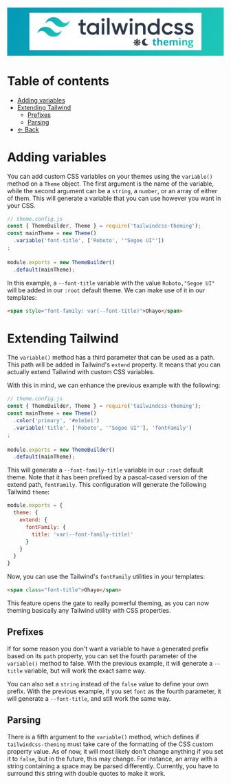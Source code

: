 <p align="center">
  <img alt="I'm not a designer leave me alone I know this banner suck" src="assets/banner.jpg">
</p>

# Table of contents

- [Adding variables](#adding-variables)
- [Extending Tailwind](#extending-tailwind)
    - [Prefixes](#prefixes)
    - [Parsing](#parsing)
- [← Back](../readme.md)

# Adding variables

You can add custom CSS variables on your themes using the `variable()` method on a `Theme` object. The first argument is the name of the variable, while the second argument can be a `string`, a `number`, or an array of either of them. This will generate a variable that you can use however you want in your CSS. 

```js
// theme.config.js
const { ThemeBuilder, Theme } = require('tailwindcss-theming');
const mainTheme = new Theme()
  .variable('font-title', ['Roboto', '"Segoe UI"'])
;

module.exports = new ThemeBuilder()
  .default(mainTheme);
```

In this example, a `--font-title` variable with the value `Roboto,"Segoe UI"` will be added in our `:root` default theme. We can make use of it in our templates:

```html
<span style="font-family: var(--font-title)">Ohayo</span>
```

# Extending Tailwind

The `variable()` method has a third parameter that can be used as a path. This path will be added in Tailwind's `extend` property. It means that you can actually extend Tailwind with custom CSS variables. 

With this in mind, we can enhance the previous example with the following:

```js
// theme.config.js
const { ThemeBuilder, Theme } = require('tailwindcss-theming');
const mainTheme = new Theme()
  .color('primary', '#e1e1e1')
  .variable('title', ['Roboto', '"Segoe UI"'], 'fontFamily')
;

module.exports = new ThemeBuilder()
  .default(mainTheme);
```

This will generate a `--font-family-title` variable in our `:root` default theme. Note that it has been prefixed by a pascal-cased version of the extend path, `fontFamily`. This configuration will generate the following Tailwind `theme`:

```js
module.exports = {
  theme: {
    extend: {
      fontFamily: {
        title: 'var(--font-family-title)'
      }
    }
  }
}
```

Now, you can use the Tailwind's `fontFamily` utilities in your templates:

```html
<span class="font-title">Ohayo</span>
```

This feature opens the gate to really powerful theming, as you can now theming basically any Tailwind utility with CSS properties.

## Prefixes

If for some reason you don't want a variable to have a generated prefix based on its `path` property, you can set the fourth parameter of the `variable()` method to false. With the previous example, it will generate a `--title` variable, but will work the exact same way.

You can also set a `string` instead of the `false` value to define your own prefix. With the previous example, if you set `font` as the fourth parameter, it will generate a `--font-title`, and still work the same way.

## Parsing

There is a fifth argument to the `variable()` method, which defines if `tailwindcss-theming` must take care of the formatting of the CSS custom property value. As of now, it will most likely don't change anything if you set it to `false`, but in the future, this may change. For instance, an array with a string containing a space may be parsed differently. Currently, you have to surround this string with double quotes to make it work.
